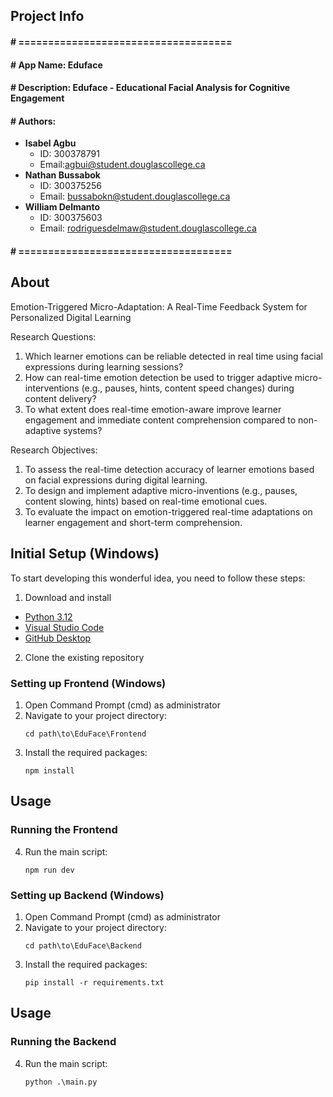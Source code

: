 ## Project Info
#### # ====================================
#### # App Name: Eduface
#### # Description: Eduface - Educational Facial Analysis for Cognitive Engagement
#### # Authors:
- **Isabel Agbu**
  - ID: 300378791
  - Email:agbui@student.douglascollege.ca
- **Nathan Bussabok**
  - ID: 300375256
  - Email: bussabokn@student.douglascollege.ca
- **William Delmanto**
  - ID: 300375603  
  - Email: rodriguesdelmaw@student.douglascollege.ca
#### # ====================================

## About
Emotion-Triggered Micro-Adaptation: A Real-Time Feedback System for Personalized Digital Learning

Research Questions:
1. Which learner emotions can be reliable detected in real time using facial expressions during learning sessions?
2. How can real-time emotion detection be used to trigger adaptive micro-interventions (e.g., pauses, hints, content speed changes) during content delivery?
3. To what extent does real-time emotion-aware improve learner engagement and immediate content comprehension compared to non-adaptive systems?

Research Objectives:
1. To assess the real-time detection accuracy of learner emotions based on facial expressions during digital learning.
2. To design and implement adaptive micro-inventions (e.g., pauses, content slowing, hints) based on real-time emotional cues.
3. To evaluate the impact on emotion-triggered real-time adaptations on learner engagement and short-term comprehension.

## Initial Setup (Windows)
To start developing this wonderful idea, you need to follow these steps:

1. Download and install
- [Python 3.12](https://www.python.org/downloads/)
- [Visual Studio Code](https://code.visualstudio.com/download)
- [GitHub Desktop](https://desktop.github.com/)
2. Clone the existing repository

### Setting up Frontend (Windows)
1. Open Command Prompt (cmd) as administrator
2. Navigate to your project directory:
   ```
   cd path\to\EduFace\Frontend
   ```
3. Install the required packages:
   ```
   npm install
   ```

## Usage
### Running the Frontend
4. Run the main script:
   ```
   npm run dev
   ```

### Setting up Backend (Windows)
1. Open Command Prompt (cmd) as administrator
2. Navigate to your project directory:
   ```
   cd path\to\EduFace\Backend
   ```
3. Install the required packages:
   ```
   pip install -r requirements.txt
   ```

## Usage
### Running the Backend
4. Run the main script:
   ```
   python .\main.py
   ```
